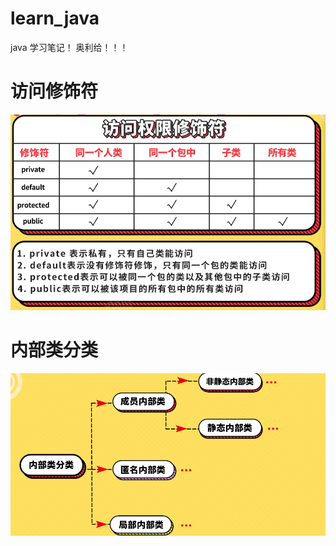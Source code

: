 # learn_java

java 学习笔记！ 奥利给！！！

# 访问修饰符

![img.png](src/main/resources/img/img.png)

# 内部类分类

![img.png](img.png)